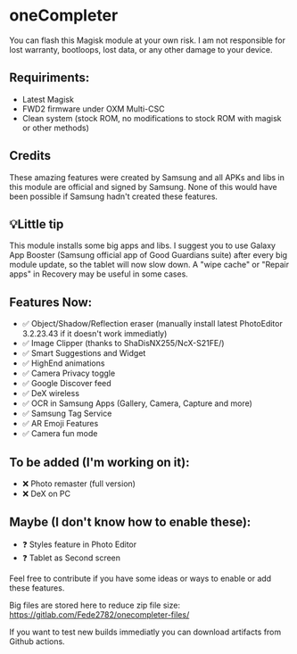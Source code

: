 # oneCompleter

You can flash this Magisk module at your own risk. I am not responsible for lost warranty, bootloops, lost data, or any other damage to your device.

## Requiriments:
- Latest Magisk
- FWD2 firmware under OXM Multi-CSC
- Clean system (stock ROM, no modifications to stock ROM with magisk or other methods)

## Credits
These amazing features were created by Samsung and all APKs and libs in this module are official and signed by Samsung. None of this would have been possible if Samsung hadn't created these features.

## 💡Little tip

This module installs some big apps and libs. I suggest you to use Galaxy App Booster (Samsung official app of Good Guardians suite) after every big module update, so the tablet will now slow down. A "wipe cache" or "Repair apps" in Recovery may be useful in some cases.  

## Features Now:
- ✅️ Object/Shadow/Reflection eraser (manually install latest PhotoEditor 3.2.23.43 if it doesn't work immediatly)
- ✅️ Image Clipper (thanks to ShaDisNX255/NcX-S21FE/)
- ✅️ Smart Suggestions and Widget
- ✅ HighEnd animations
- ✅ Camera Privacy toggle
- ✅️ Google Discover feed
- ✅ DeX wireless
- ✅ OCR in Samsung Apps (Gallery, Camera, Capture and more)
- ✅️ Samsung Tag Service
- ✅ AR Emoji Features
- ✅ Camera fun mode

## To be added (I'm working on it):
- ❌️ Photo remaster (full version)
- ❌ DeX on PC

## Maybe (I don't know how to enable these):
- ❓️ Styles feature in Photo Editor
- ❓️ Tablet as Second screen

Feel free to contribute if you have some ideas or ways to enable or add these features.

Big files are stored here to reduce zip file size: https://gitlab.com/Fede2782/onecompleter-files/

If you want to test new builds immediatly you can download artifacts from Github actions.
